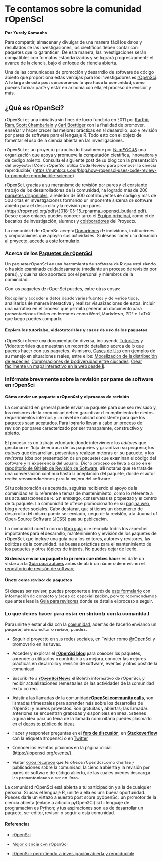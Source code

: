 # Te contamos sobre la comunidad rOpenSci

**Por Yurely Camacho**

Para compartir, almacenar y divulgar de una manera fácil los datos y
resultados de las investigaciones, los científicos deben contar con
paquetes que lo garanticen. De esta manera, las investigaciones serán
compatibles con formatos estandarizados y se logrará progresivamente el
avance de la ciencia, bajo el enfoque de ciencia abierta.

Una de las comunidades de promoción y desarrollo de software de código
abierto que proporciona estas ventajas para los investigadores es
[rOpenSci](https://ropensci.org/). A lo largo de este post conoceremos
lo que hace la comunidad, cómo puedes formar parte y estar en armonía
con ella, el proceso de revisión y más.

## ¿Qué es rOpenSci?

rOpenSci es una iniciativa sin fines de lucro fundada en 2011 por
[Karthik Ram](https://karthik.io/), [Scott
Chamberlain](https://ropensci.org/author/scott-chamberlain/) y [Carl
Boettiger](https://www.carlboettiger.info/) con la finalidad de
promover, enseñar y hacer crecer las mejores prácticas en el desarrollo,
uso y revisión por pares de software para el lenguaje R. Todo esto con
el objeto de fomentar el uso de la ciencia abierta en las
investigaciones.

rOpenSci es un proyecto patrocinado fiscalmente por
[NumFOCUS](https://numfocus.org) una organización que apoya y promueve
la computación científica, innovadora y de código abierto. Consulta el
siguiente post de su blog con la presentación del proyecto: [Cómo
rOpenSci utiliza Code Review para promover la ciencia reproducible]
(https://numfocus.org/blog/how-ropensci-uses-code-review-to-promote-reproducible-science).

rOpenSci, gracias a su mecanismo de revisión por pares y el constante
trabajo de los desarrolladores de la comunidad, ha logrado más de 200
[paquetes disponibles](https://ropensci.org/packages/), alrededor de 500
contribuyentes de código y más de 500 citas en investigaciones formando
un imponente sistema de software abierto para el desarrollo y la revisión por pares
(https://ropensci.org/pdfs/2018-08-15_rpharma_ropensci_butland.pdf).
Desde estos enlaces puedes conocer tanto el [Equipo principal](https://ropensci.org/about/#team), como el de becarios
de investigación, alumnos y
[colaboradores](https://ropensci.org/about/#collaborators) del Proyecto.

La comunidad de rOpenSci acepta [Donaciones](https://ropensci.org/donate/) de
individuos, instituciones y corporaciones que apoyen sus actividades. Si
deseas hacer una donación al proyecto, [accede a este
formulario](https://numfocus.salsalabs.org/donate-to-ropensci/index.html).


### Acerca de los [Paquetes de rOpenSci](https://ropensci.org/packages/)

Un paquete rOpenSci es una herramienta de software de R que está siendo
o ha sido examinado cuidadosamente (mediante un proceso de revisión por
pares), y que ha sido aportado por el personal y miembros de la comunidad.

Con los paquetes de rOpenSci puedes, entre otras cosas:

Recopilar y acceder a datos desde varias fuentes y de varios tipos,
analizarlos de manera interactiva y realizar visualizaciones de estos,
incluir una narrativa en el proceso que permita generar un documento
para presentaciones finales en formatos como Word, Markdown, PDF o LaTeX
que luego puedes compartir.

#### Explora los tutoriales, videotutoriales y casos de uso de los paquetes

rOpenSci ofrece una documentación diversa, incluyendo
[Tutoriales](https://ropensci.org/tutorials/) y
[Videotutoriales](https://vimeo.com/ropensci) que muestran un recorrido
detallado acerca de lo que puedes hacer con sus paquetes. Asimismo,
[Casos de Uso](https://ropensci.org/usecases/) con ejemplos de su manejo
en situaciones reales, entre ellos: [Modelización de la distribución de
especies](https://ropensci.org/usecases/rgbif_nichemodel/),
[Comparaciones de biodiversidad entre
ciudades](https://ropensci.org/usecases/rgbif_biodivcomp/), [Crear
fácilmente un mapa interactivo en la web desde
R](https://ropensci.org/usecases/spocc_gistmap/).


### Infórmate brevemente sobre la revisión por pares de software en rOpenSci

#### Cómo enviar un paquete a rOpenSci y el proceso de revisión

La comunidad en general puede enviar un paquete para que sea revisado y,
los revisores de la comunidad deben garantizar el cumplimiento de
ciertos requerimientos internos y un nivel de calidad consistente para
que los paquetes sean aceptados. Para lograrlo llevan a cabo un proceso
de revisión por pares caracterizado por ser transparente, constructivo y
abierto.

El proceso es un trabajo voluntario donde intervienen: los *editores*
que gestionan el flujo de entrada de los paquetes y garantizan su
progreso; los *autores* que desarrollan, presentan y realizan mejoras en
su paquete; y los *revisores* (dos por presentación de un paquete) que
examinan el código del software y la experiencia del usuario. Dicho
proceso se lleva a cabo en el [repositorio de GitHub de Revisión de
Software](https://github.com/ropensci/software-review/), allí notarás
que se trata de una conversación continua hasta la aceptación del
paquete, donde el autor recibe recomendaciones para la mejora del
software.  

Si tu colaboración es aceptada, seguirás recibiendo el apoyo de la comunidad
en lo referente a temas de mantenimiento, como lo referente a las
actualizaciones de R. Sin embargo, conservarás la propiedad y el control
de tu paquete. La comunidad te ofrece promocionarlo en su [página
web](https://ropensci.org/), blog y redes sociales. Cabe destacar, que
si tienes un documento de desarrollo del mismo puede ser enviado, luego
de la revisión, a la Journal of Open-Source Software
[(JOSS)](https://joss.theoj.org/) para su publicación.

La comunidad cuenta con un [libro guía](https://devguide.ropensci.org/)
que recopila todos los aspectos importantes para el desarrollo,
mantenimiento y revisión de los paquetes de rOpenSci, que incluye una
guía para los editores, autores y revisores, las políticas de la
comunidad, las buenas prácticas para el mantenimiento de los paquetes y
otros tópicos de interés. No puedes dejar de leerlo.

**Si deseas enviar un paquete lo primero que debes hacer** es darle un
vistazo a la [Guía para
autores](https://devguide.ropensci.org/guide-for-authors.html) antes de
abrir un número de envío en el [repositorio de revisión de
software](https://github.com/ropensci/software-review/).

#### Únete como revisor de paquetes

Si deseas ser revisor, puedes proponerte a través de [este
formulario](https://ropensci.org/onboarding/) con información de
contacto y áreas de especialización, pero te recomendamos que antes leas la [Guía para
revisores](https://devguide.ropensci.org/reviewerguide.html) donde se
detalla el proceso a seguir.

### Lo que debes hacer para estar en sintonía con la comunidad

Para unirte y estar al día con la
[comunidad](https://ropensci.org/community/), además de hacerlo enviando
un paquete, siendo editor o revisor, puedes:

- Seguir el proyecto en sus redes sociales, en Twitter como
  [@rOpenSci](https://twitter.com/ropensci) y promoverlo en
  las tuyas.

- Acceder y explorar el [**rOpenSci blog**](https://ropensci.org/blog/)
  para conocer los paquetes, aprender a utilizarlos o contribuir a su
  mejora, conocer las mejores prácticas en desarrollo y revisión de
  software, eventos y otros post de la comunidad.

- Suscribirte a [**rOpenSci News**](https://news.ropensci.org/) el
  Boletín informativo de rOpenSci, y recibir actualizaciones semestrales
  de las actividades de la comunidad en tu correo.
  
- Asistir a las llamadas de la comunidad [**rOpenSci community
  calls**](https://ropensci.org/commcalls/), son llamadas trimestrales
  para aprender más sobre los desarrollos de rOpenSci y nuevos
  proyectos. Son gratuitas y abiertas; las llamadas anteriores se
  encuentran grabadas y disponibles en línea. Si tienes alguna idea para
  un tema de la llamada comunitaria puedes plasmarlo en el [depósito
  público de ideas](https://github.com/ropensci-org/community-calls).

- Hacer y responder preguntas en el [**foro de
  discusión**](https://discuss.ropensci.org/), en
  [**Stackoverflow**](https://stackoverflow.com/questions/tagged/ropensci) con la etiqueta #ropensci
  o en [Twitter](https://twitter.com/ropensci).

- Conocer los eventos próximos en la página oficial
  (https://ropensci.org/events/).

- Visitar [otros recursos](https://ropensci.org/resources/) que te
  ofrece rOpenSci como charlas y publicaciones sobre la comunidad, la
  ciencia abierta y la revisión por pares de software de código abierto,
  de las cuales puedes descargar las presentaciones o ver en línea.

La comunidad rOpenSci está abierta a tu participación y a la de
cualquier persona. Si usas el lenguaje R, unirte a ella es una buena
oportunidad. Puedes darle un vistazo a nuestro post sobre pyOpenSci: un
promotor de la ciencia abierta (enlace a artículo pyOpenSCi) si tu
lenguaje de programación es Python; y tus aspiraciones son las de
desarrollar un paquete, ser editor, revisor, o seguir a esta comunidad.


#### Referencias

- [rOpenSci](https://ropensci.org)

- [Mejor ciencia con rOpenSci](https://maelle.github.io/latinr/slides.html#1)

- [rOpenSci: permitiendo la investigación abierta y reproducible](https://ropensci.org/pdfs/2018-08-15_rpharma_ropensci_butland.pdf)
